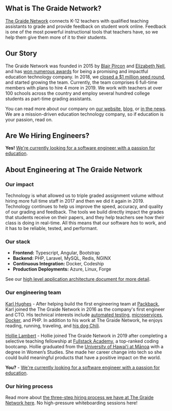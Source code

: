 ## What is The Graide Network?

[The Graide Network](https://www.thegraidenetwork.com/) connects K-12 teachers with qualified teaching assistants to grade and provide feedback on student work online. Feedback is one of the most powerful instructional tools that teachers have, so we help them give them more of it to their students.

## Our Story

The Graide Network was founded in 2015 by [Blair Pircon](https://www.linkedin.com/in/blairmpircon/) and [Elizabeth Nell](https://www.linkedin.com/in/enell/), and has [won numerous awards](https://www.thegraidenetwork.com/awards-recognitions/) for being a promising and impactful education technology company. In 2018, we [closed a $1 million seed round](https://www.thegraidenetwork.com/blog-all/graidenetwork-announces-1-million-seed-round), and started growing the team. Currently, the team comprises 6 full-time members with plans to hire 4 more in 2019. We work with teachers at over 100 schools across the country and employ several hundred college students as part-time grading assistants.

You can read more about our company on [our website](https://www.thegraidenetwork.com/), [blog](https://www.thegraidenetwork.com/blog/), or [in the news](https://www.thegraidenetwork.com/news/). We are a mission-driven education technology company, so if education is your passion, read on. 

## Are We Hiring Engineers?

**Yes!** [We're currently looking for a software engineer with a passion for education](https://github.com/thegraidenetwork/job-openings/blob/master/positions/software-engineer.md).

## About Engineering at The Graide Network

### Our impact

Technology is what allowed us to triple graded assignment volume without hiring more full time staff in 2017 and then we did it again in 2019. Technology continues to help us improve the speed, accuracy, and quality of our grading and feedback. The tools we build directly impact the grades that students receive on their papers, and they help teachers see how their class is doing in real-time. All this means that our software _has_ to work, and it has to be reliable, tested, and performant.

### Our stack

- **Frontend:** Typescript, Angular, Bootstrap
- **Backend:** PHP, Laravel, MySQL, Redis, NGINX
- **Continuous Integration:** Docker, Codeship
- **Production Deployments:** Azure, Linux, Forge

See our [high level application architecture document for more detail](https://docs.google.com/drawings/d/1gHQoLr_zEwwn1o-pqSG7DSjPj-as58DbDlGBqVM1G7U/edit?usp=sharing).

### Our engineering team

[Karl Hughes](https://www.linkedin.com/in/karllhughes/) - After helping build the first engineering team at [Packback](https://www.packback.co/), Karl joined the The Graide Network in 2016 as the company's first engineer and CTO. His technical interests include [automated testing](https://www.youtube.com/watch?v=NcQryexNKhM), [microservices](https://www.youtube.com/watch?v=Q8iqzB0za6A), [Docker](https://www.karllhughes.com/posts/shiphp-book), and PHP. In addition to his work at The Graide Network, he enjoys reading, running, traveling, and [his dog Chili](https://www.instagram.com/urbanmutt_chilidog/).

[Hollie Lambert](https://www.linkedin.com/in/hollielambert/) - Hollie joined The Graide Network in 2019 after completing a selective teaching fellowship at [Fullstack Academy](https://www.fullstackacademy.com/), a top-ranked coding bootcamp. Hollie graduated from the [University of Hawaiʻi at Mānoa](https://manoa.hawaii.edu/) with a degree in Women’s Studies. She made her career change into tech so she could build meaningful products that have a positive impact on the world.

**You?** - [We're currently looking for a software engineer with a passion for education](https://github.com/thegraidenetwork/job-openings/blob/master/positions/software-engineer.md).

### Our hiring process

Read more about [the three-step hiring process we have at The Graide Network here](https://github.com/thegraidenetwork/job-openings/blob/master/process.md). No high-pressure whiteboarding sessions here!
